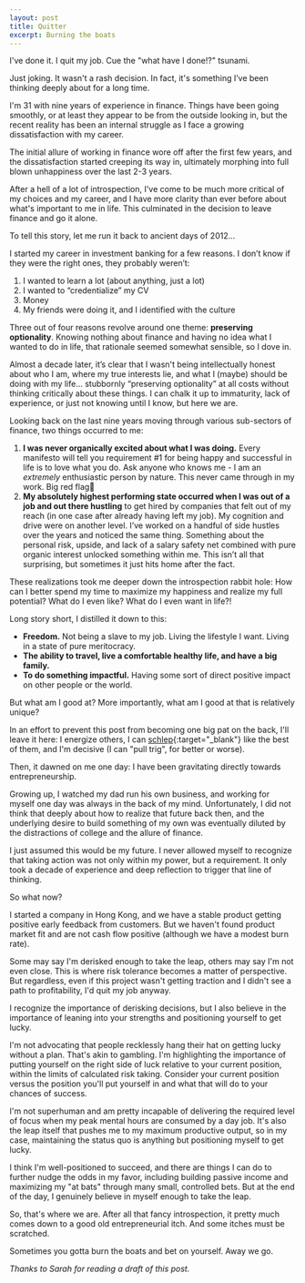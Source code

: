 ```yaml
---
layout: post
title: Quitter
excerpt: Burning the boats
---
```

I've done it. I quit my job. Cue the "what have I done!?" tsunami.

Just joking. It wasn't a rash decision. In fact, it's something I’ve been thinking deeply about for a long time.

I'm 31 with nine years of experience in finance. Things have been going smoothly, or at least they appear to be from the outside looking in, but the recent reality has been an internal struggle as I face a growing dissatisfaction with my career.

The initial allure of working in finance wore off after the first few years, and the dissatisfaction started creeping its way in, ultimately morphing into full blown unhappiness over the last 2-3 years.

After a hell of a lot of introspection, I've come to be much more critical of my choices and my career, and I have more clarity than ever before about what's important to me in life. This culminated in the decision to leave finance and go it alone.

To tell this story, let me run it back to ancient days of 2012...

I started my career in investment banking for a few reasons. I don’t know if they were the right ones, they probably weren’t: 

1. I wanted to learn a lot (about anything, just a lot)
2. I wanted to “credentialize” my CV
3. Money
4. My friends were doing it, and I identified with the culture

Three out of four reasons revolve around one theme: **preserving optionality**. Knowing nothing about finance and having no idea what I wanted to do in life, that rationale seemed somewhat sensible, so I dove in.

Almost a decade later, it’s clear that I wasn't being intellectually honest about who I am, where my true interests lie, and what I (maybe) should be doing with my life... stubbornly “preserving optionality” at all costs without thinking critically about these things. I can chalk it up to immaturity, lack of experience, or just not knowing until I know, but here we are.

Looking back on the last nine years moving through various sub-sectors of finance, two things occurred to me: 

1. **I was never organically excited about what I was doing.** Every manifesto will tell you requirement #1 for being happy and successful in life is to love what you do. Ask anyone who knows me - I am an *extremely* enthusiastic person by nature. This never came through in my work. Big red flag🚩
2. **My absolutely highest performing state occurred when I was out of a job and out there hustling** to get hired by companies that felt out of my reach (in one case after already having left my job). My cognition and drive were on another level. I’ve worked on a handful of side hustles over the years and noticed the same thing. Something about the personal risk, upside, and lack of a salary safety net combined with pure organic interest unlocked something within me. This isn’t all that surprising, but sometimes it just hits home after the fact.

These realizations took me deeper down the introspection rabbit hole: How can I better spend my time to maximize my happiness and realize my full potential? What do I even like? What do I even want in life?!

Long story short, I distilled it down to this:

- **Freedom.** Not being a slave to my job. Living the lifestyle I want. Living in a state of pure meritocracy.
- **The ability to travel, live a comfortable healthy life, and have a big family.**
- **To do something impactful.** Having some sort of direct positive impact on other people or the world.

But what am I good at? More importantly, what am I good at that is relatively unique? 

In an effort to prevent this post from becoming one big pat on the back, I'll leave it here: I energize others, I can [schlep](http://paulgraham.com/schlep.html){:target="_blank"} like the best of them, and I'm decisive (I can "pull trig", for better or worse).

Then, it dawned on me one day: I have been gravitating directly towards entrepreneurship.

Growing up, I watched my dad run his own business, and working for myself one day was always in the back of my mind. Unfortunately, I did not think that deeply about how to realize that future back then, and the underlying desire to build something of my own was eventually diluted by the distractions of college and the allure of finance.

I just assumed this would be my future. I never allowed myself to recognize that taking action was not only within my power, but a requirement. It only took a decade of experience and deep reflection to trigger that line of thinking.

So what now?

I started a company in Hong Kong, and we have a stable product getting positive early feedback from customers. But we haven't found product market fit and are not cash flow positive (although we have a modest burn rate).

Some may say I'm derisked enough to take the leap, others may say I'm not even close. This is where risk tolerance becomes a matter of perspective. But regardless, even if this project wasn't getting traction and I didn't see a path to profitability, I'd quit my job anyway.

I recognize the importance of derisking decisions, but I also believe in the importance of leaning into your strengths and positioning yourself to get lucky. 

I'm not advocating that people recklessly hang their hat on getting lucky without a plan. That's akin to gambling. I'm highlighting the importance of putting yourself on the right side of luck relative to your current position, within the limits of calculated risk taking. Consider your current position versus the position you'll put yourself in and what that will do to your chances of success.

I'm not superhuman and am pretty incapable of delivering the required level of focus when my peak mental hours are consumed by a day job. It's also the leap itself that pushes me to my maximum productive output, so in my case, maintaining the status quo is anything but positioning myself to get lucky.

I think I'm well-positioned to succeed, and there are things I can do to further nudge the odds in my favor, including building passive income and maximizing my "at bats" through many small, controlled bets. But at the end of the day, I genuinely believe in myself enough to take the leap.

So, that's where we are. After all that fancy introspection, it pretty much comes down to a good old entrepreneurial itch. And some itches must be scratched.

Sometimes you gotta burn the boats and bet on yourself. Away we go.

<p id="thanks-text"><em>Thanks to Sarah for reading a draft of this post.